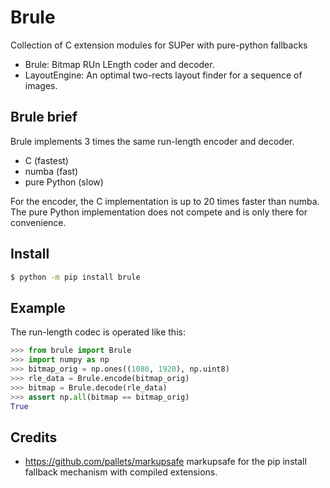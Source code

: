 # Brule
Collection of C extension modules for SUPer with pure-python fallbacks
- Brule: Bitmap RUn LEngth coder and decoder.
- LayoutEngine: An optimal two-rects layout finder for a sequence of images.

## Brule brief
Brule implements 3 times the same run-length encoder and decoder.
- C (fastest)
- numba (fast)
- pure Python (slow)

For the encoder, the C implementation is up to 20 times faster than numba. The pure Python implementation does not compete and is only there for convenience.

## Install
```bash
$ python -m pip install brule
```

## Example

The run-length codec is operated like this:
```python
>>> from brule import Brule
>>> import numpy as np
>>> bitmap_orig = np.ones((1080, 1920), np.uint8)
>>> rle_data = Brule.encode(bitmap_orig)
>>> bitmap = Brule.decode(rle_data)
>>> assert np.all(bitmap == bitmap_orig)
True
```

## Credits
- https://github.com/pallets/markupsafe markupsafe for the pip install fallback mechanism with compiled extensions.
